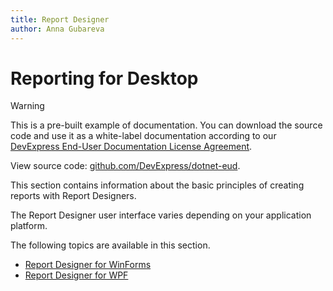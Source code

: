```yaml
---
title: Report Designer
author: Anna Gubareva
---
```

# Reporting for Desktop

> [!Warning]
> This is a pre-built example of documentation. You can download the source code and use it as a white-label documentation according to our [DevExpress End-User Documentation License Agreement](https://github.com/DevExpress/dotnet-eud/blob/master/LICENSE.md). 
>
> View source code: [github.com/DevExpress/dotnet-eud](https://github.com/DevExpress/dotnet-eud).


This section contains information about the basic principles of creating reports with Report Designers.

The Report Designer user interface varies depending on your application platform.

The following topics are available in this section.
* [Report Designer for WinForms](report-designer/report-designer-for-winforms.md)
* [Report Designer for WPF](report-designer/report-designer-for-wpf.md)